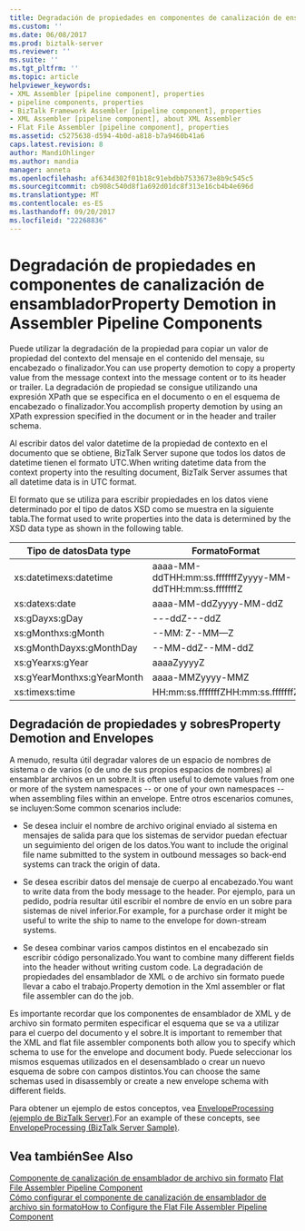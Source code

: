 ```yaml
---
title: Degradación de propiedades en componentes de canalización de ensamblador | Documentos de Microsoft
ms.custom: ''
ms.date: 06/08/2017
ms.prod: biztalk-server
ms.reviewer: ''
ms.suite: ''
ms.tgt_pltfrm: ''
ms.topic: article
helpviewer_keywords:
- XML Assembler [pipeline component], properties
- pipeline components, properties
- BizTalk Framework Assembler [pipeline component], properties
- XML Assembler [pipeline component], about XML Assembler
- Flat File Assembler [pipeline component], properties
ms.assetid: c5275638-d594-4b0d-a818-b7a9460b41a6
caps.latest.revision: 8
author: MandiOhlinger
ms.author: mandia
manager: anneta
ms.openlocfilehash: af634d302f01b18c91ebdbb7533673e8b9c545c5
ms.sourcegitcommit: cb908c540d8f1a692d01dc8f313e16cb4b4e696d
ms.translationtype: MT
ms.contentlocale: es-ES
ms.lasthandoff: 09/20/2017
ms.locfileid: "22268836"
---
```

# <a name="property-demotion-in-assembler-pipeline-components"></a><span data-ttu-id="9ab3a-102">Degradación de propiedades en componentes de canalización de ensamblador</span><span class="sxs-lookup"><span data-stu-id="9ab3a-102">Property Demotion in Assembler Pipeline Components</span></span>
<span data-ttu-id="9ab3a-103">Puede utilizar la degradación de la propiedad para copiar un valor de propiedad del contexto del mensaje en el contenido del mensaje, su encabezado o finalizador.</span><span class="sxs-lookup"><span data-stu-id="9ab3a-103">You can use property demotion to copy a property value from the message context into the message content or to its header or trailer.</span></span> <span data-ttu-id="9ab3a-104">La degradación de propiedad se consigue utilizando una expresión XPath que se especifica en el documento o en el esquema de encabezado o finalizador.</span><span class="sxs-lookup"><span data-stu-id="9ab3a-104">You accomplish property demotion by using an XPath expression specified in the document or in the header and trailer schema.</span></span>  
  
 <span data-ttu-id="9ab3a-105">Al escribir datos del valor datetime de la propiedad de contexto en el documento que se obtiene, BizTalk Server supone que todos los datos de datetime tienen el formato UTC.</span><span class="sxs-lookup"><span data-stu-id="9ab3a-105">When writing datetime data from the context property into the resulting document, BizTalk Server assumes that all datetime data is in UTC format.</span></span>  
  
 <span data-ttu-id="9ab3a-106">El formato que se utiliza para escribir propiedades en los datos viene determinado por el tipo de datos XSD como se muestra en la siguiente tabla.</span><span class="sxs-lookup"><span data-stu-id="9ab3a-106">The format used to write properties into the data is determined by the XSD data type as shown in the following table.</span></span>  
  
|<span data-ttu-id="9ab3a-107">Tipo de datos</span><span class="sxs-lookup"><span data-stu-id="9ab3a-107">Data type</span></span>|<span data-ttu-id="9ab3a-108">Formato</span><span class="sxs-lookup"><span data-stu-id="9ab3a-108">Format</span></span>|  
|---------------|------------|  
|<span data-ttu-id="9ab3a-109">xs:datetime</span><span class="sxs-lookup"><span data-stu-id="9ab3a-109">xs:datetime</span></span>|<span data-ttu-id="9ab3a-110">aaaa-MM-ddTHH:mm:ss.fffffffZ</span><span class="sxs-lookup"><span data-stu-id="9ab3a-110">yyyy-MM-ddTHH:mm:ss.fffffffZ</span></span>|  
|<span data-ttu-id="9ab3a-111">xs:date</span><span class="sxs-lookup"><span data-stu-id="9ab3a-111">xs:date</span></span>|<span data-ttu-id="9ab3a-112">aaaa-MM-ddZ</span><span class="sxs-lookup"><span data-stu-id="9ab3a-112">yyyy-MM-ddZ</span></span>|  
|<span data-ttu-id="9ab3a-113">xs:gDay</span><span class="sxs-lookup"><span data-stu-id="9ab3a-113">xs:gDay</span></span>|<span data-ttu-id="9ab3a-114">---ddZ</span><span class="sxs-lookup"><span data-stu-id="9ab3a-114">---ddZ</span></span>|  
|<span data-ttu-id="9ab3a-115">xs:gMonth</span><span class="sxs-lookup"><span data-stu-id="9ab3a-115">xs:gMonth</span></span>|<span data-ttu-id="9ab3a-116">--MM: Z</span><span class="sxs-lookup"><span data-stu-id="9ab3a-116">--MM—Z</span></span>|  
|<span data-ttu-id="9ab3a-117">xs:gMonthDay</span><span class="sxs-lookup"><span data-stu-id="9ab3a-117">xs:gMonthDay</span></span>|<span data-ttu-id="9ab3a-118">--MM-ddZ</span><span class="sxs-lookup"><span data-stu-id="9ab3a-118">--MM-ddZ</span></span>|  
|<span data-ttu-id="9ab3a-119">xs:gYear</span><span class="sxs-lookup"><span data-stu-id="9ab3a-119">xs:gYear</span></span>|<span data-ttu-id="9ab3a-120">aaaaZ</span><span class="sxs-lookup"><span data-stu-id="9ab3a-120">yyyyZ</span></span>|  
|<span data-ttu-id="9ab3a-121">xs:gYearMonth</span><span class="sxs-lookup"><span data-stu-id="9ab3a-121">xs:gYearMonth</span></span>|<span data-ttu-id="9ab3a-122">aaaa-MMZ</span><span class="sxs-lookup"><span data-stu-id="9ab3a-122">yyyy-MMZ</span></span>|  
|<span data-ttu-id="9ab3a-123">xs:time</span><span class="sxs-lookup"><span data-stu-id="9ab3a-123">xs:time</span></span>|<span data-ttu-id="9ab3a-124">HH:mm:ss.fffffffZ</span><span class="sxs-lookup"><span data-stu-id="9ab3a-124">HH:mm:ss.fffffffZ</span></span>|  
  
## <a name="property-demotion-and-envelopes"></a><span data-ttu-id="9ab3a-125">Degradación de propiedades y sobres</span><span class="sxs-lookup"><span data-stu-id="9ab3a-125">Property Demotion and Envelopes</span></span>  
 <span data-ttu-id="9ab3a-126">A menudo, resulta útil degradar valores de un espacio de nombres de sistema o de varios (o de uno de sus propios espacios de nombres) al ensamblar archivos en un sobre.</span><span class="sxs-lookup"><span data-stu-id="9ab3a-126">It is often useful to demote values from one or more of the system namespaces -- or one of your own namespaces -- when assembling files within an envelope.</span></span> <span data-ttu-id="9ab3a-127">Entre otros escenarios comunes, se incluyen:</span><span class="sxs-lookup"><span data-stu-id="9ab3a-127">Some common scenarios include:</span></span>  
  
-   <span data-ttu-id="9ab3a-128">Se desea incluir el nombre de archivo original enviado al sistema en mensajes de salida para que los sistemas de servidor puedan efectuar un seguimiento del origen de los datos.</span><span class="sxs-lookup"><span data-stu-id="9ab3a-128">You want to include the original file name submitted to the system in outbound messages so back-end systems can track the origin of data.</span></span>  
  
-   <span data-ttu-id="9ab3a-129">Se desea escribir datos del mensaje de cuerpo al encabezado.</span><span class="sxs-lookup"><span data-stu-id="9ab3a-129">You want to write data from the body message to the header.</span></span> <span data-ttu-id="9ab3a-130">Por ejemplo, para un pedido, podría resultar útil escribir el nombre de envío en un sobre para sistemas de nivel inferior.</span><span class="sxs-lookup"><span data-stu-id="9ab3a-130">For example, for a purchase order it might be useful to write the ship to name to the envelope for down-stream systems.</span></span>  
  
-   <span data-ttu-id="9ab3a-131">Se desea combinar varios campos distintos en el encabezado sin escribir código personalizado.</span><span class="sxs-lookup"><span data-stu-id="9ab3a-131">You want to combine many different fields into the header without writing custom code.</span></span> <span data-ttu-id="9ab3a-132">La degradación de propiedades del ensamblador de XML o de archivo sin formato puede llevar a cabo el trabajo.</span><span class="sxs-lookup"><span data-stu-id="9ab3a-132">Property demotion in the Xml assembler or flat file assembler can do the job.</span></span>  
  
 <span data-ttu-id="9ab3a-133">Es importante recordar que los componentes de ensamblador de XML y de archivo sin formato permiten especificar el esquema que se va a utilizar para el cuerpo del documento y el sobre.</span><span class="sxs-lookup"><span data-stu-id="9ab3a-133">It is important to remember that the XML and flat file assembler components both allow you to specify which schema to use for the envelope and document body.</span></span> <span data-ttu-id="9ab3a-134">Puede seleccionar los mismos esquemas utilizados en el desensamblado o crear un nuevo esquema de sobre con campos distintos.</span><span class="sxs-lookup"><span data-stu-id="9ab3a-134">You can choose the same schemas used in disassembly or create a new envelope schema with different fields.</span></span>  
  
 <span data-ttu-id="9ab3a-135">Para obtener un ejemplo de estos conceptos, vea [EnvelopeProcessing (ejemplo de BizTalk Server)](../core/envelopeprocessing-biztalk-server-sample.md).</span><span class="sxs-lookup"><span data-stu-id="9ab3a-135">For an example of these concepts, see [EnvelopeProcessing (BizTalk Server Sample)](../core/envelopeprocessing-biztalk-server-sample.md).</span></span>  
  
## <a name="see-also"></a><span data-ttu-id="9ab3a-136">Vea también</span><span class="sxs-lookup"><span data-stu-id="9ab3a-136">See Also</span></span>  
 <span data-ttu-id="9ab3a-137">[Componente de canalización de ensamblador de archivo sin formato](../core/flat-file-assembler-pipeline-component.md) </span><span class="sxs-lookup"><span data-stu-id="9ab3a-137">[Flat File Assembler Pipeline Component](../core/flat-file-assembler-pipeline-component.md) </span></span>  
 [<span data-ttu-id="9ab3a-138">Cómo configurar el componente de canalización de ensamblador de archivo sin formato</span><span class="sxs-lookup"><span data-stu-id="9ab3a-138">How to Configure the Flat File Assembler Pipeline Component</span></span>](../core/how-to-configure-the-flat-file-assembler-pipeline-component.md)